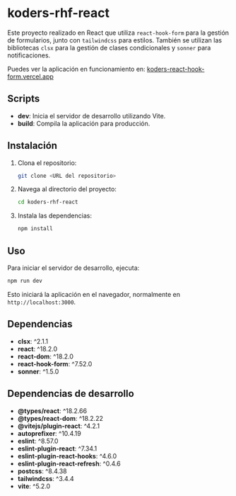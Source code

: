 
# koders-rhf-react

Este proyecto realizado en React que utiliza `react-hook-form` para la gestión de formularios, junto con `tailwindcss` para estilos. 
También se utilizan las bibliotecas `clsx` para la gestión de clases condicionales y `sonner` para notificaciones.

Puedes ver la aplicación en funcionamiento en: [koders-react-hook-form.vercel.app](https://koders-react-hook-form.vercel.app)

## Scripts

- **dev**: Inicia el servidor de desarrollo utilizando Vite.
- **build**: Compila la aplicación para producción.

## Instalación

1. Clona el repositorio:
   ```sh
   git clone <URL del repositorio>
   ```
2. Navega al directorio del proyecto:
   ```sh
   cd koders-rhf-react
   ```
3. Instala las dependencias:
   ```sh
   npm install
   ```

## Uso

Para iniciar el servidor de desarrollo, ejecuta:

```sh
npm run dev
```

Esto iniciará la aplicación en el navegador, normalmente en `http://localhost:3000`.

## Dependencias

- **clsx**: ^2.1.1
- **react**: ^18.2.0
- **react-dom**: ^18.2.0
- **react-hook-form**: ^7.52.0
- **sonner**: ^1.5.0

## Dependencias de desarrollo

- **@types/react**: ^18.2.66
- **@types/react-dom**: ^18.2.22
- **@vitejs/plugin-react**: ^4.2.1
- **autoprefixer**: ^10.4.19
- **eslint**: ^8.57.0
- **eslint-plugin-react**: ^7.34.1
- **eslint-plugin-react-hooks**: ^4.6.0
- **eslint-plugin-react-refresh**: ^0.4.6
- **postcss**: ^8.4.38
- **tailwindcss**: ^3.4.4
- **vite**: ^5.2.0

